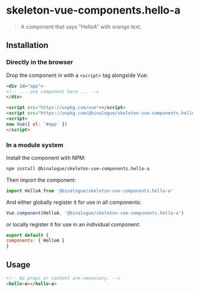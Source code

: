 # skeleton-vue-components.hello-a

> A component that says "HelloA" with orange text.

## Installation

### Directly in the browser

Drop the component in with a `<script>` tag alongside Vue:

```html
<div id="app">
<!-- ... use component here ... -->
</div>

<script src="https://unpkg.com/vue"></script>
<script src="https://unpkg.com/@binalogue/skeleton-vue-components.hello-a"></script>
<script>
new Vue({ el: '#app' })
</script>
```

### In a module system

Install the component with NPM:

```bash
npm install @binalogue/skeleton-vue-components.hello-a
```

Then import the component:

```js
import HelloA from '@binalogue/skeleton-vue-components.hello-a'
```

And either globally register it for use in all components:

```js
Vue.component(HelloA, '@binalogue/skeleton-vue-components.hello-a')
```

or locally register it for use in an individual component:

```js
export default {
components: { HelloA }
}
```

## Usage

```html
<!-- No props or content are necessary. -->
<hello-a></hello-a>
```
